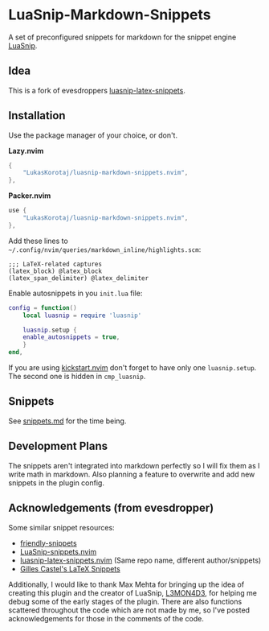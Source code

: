 # LuaSnip-Markdown-Snippets

A set of preconfigured snippets for markdown for the snippet engine [LuaSnip](https://github.com/L3MON4D3/LuaSnip).


## Idea
This is a fork of evesdroppers [luasnip-latex-snippets](https://github.com/evesdropper/luasnip-latex-snippets.nvim).


## Installation

Use the package manager of your choice, or don't.

**Lazy.nvim**
```lua
{
    "LukasKorotaj/luasnip-markdown-snippets.nvim",
},
```

**Packer.nvim**
```lua
use {
    "LukasKorotaj/luasnip-markdown-snippets.nvim",
},
```

Add these lines to `~/.config/nvim/queries/markdown_inline/highlights.scm`:

```
;;; LaTeX-related captures
(latex_block) @latex_block
(latex_span_delimiter) @latex_delimiter
```

Enable autosnippets in you `init.lua` file: 
```lua
config = function()
    local luasnip = require 'luasnip'

    luasnip.setup {
	enable_autosnippets = true,
    }
end,
```
If you are using [kickstart.nvim](https://github.com/nvim-lua/kickstart.nvim) don't forget to have only one `luasnip.setup`. The second one is hidden in `cmp_luasnip`.

## Snippets
See [snippets.md](./snippets.md) for the time being.

## Development Plans

The snippets aren't integrated into markdown perfectly so I will fix them as I write math in markdown. Also planning a feature to overwrite and add new snippets in the plugin config.

## Acknowledgements (from evesdropper)
Some similar snippet resources:
- [friendly-snippets](https://github.com/rafamadriz/friendly-snippets/)
- [LuaSnip-snippets.nvim](https://github.com/molleweide/LuaSnip-snippets.nvim)
- [luasnip-latex-snippets.nvim](https://github.com/iurimateus/luasnip-latex-snippets.nvim) (Same repo name, different author/snippets)
- [Gilles Castel's LaTeX Snippets](https://github.com/gillescastel/latex-snippets)

Additionally, I would like to thank Max Mehta for bringing up the idea of creating this plugin and the creator of LuaSnip, [L3MON4D3](https://github.com/L3MON4D3), for helping me debug some of the early stages of the plugin. There are also functions scattered throughout the code which are not made by me, so I've posted acknowledgements for those in the comments of the code.
